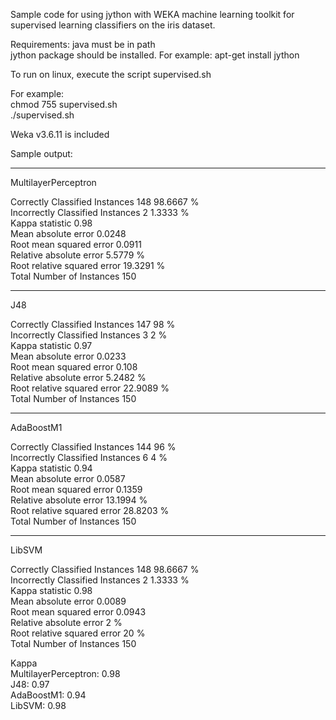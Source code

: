
Sample code for using jython with WEKA machine learning toolkit
for supervised learning classifiers on the iris dataset.


Requirements:
java must be in path  
jython package should be installed.  For example:  apt-get install jython  


To run on linux, execute the script supervised.sh

For example:   
chmod 755 supervised.sh   
./supervised.sh  

Weka v3.6.11 is included

Sample output:

------------------------------------
MultilayerPerceptron

Correctly Classified Instances         148               98.6667 %  
Incorrectly Classified Instances         2                1.3333 %  
Kappa statistic                          0.98   
Mean absolute error                      0.0248  
Root mean squared error                  0.0911  
Relative absolute error                  5.5779 %  
Root relative squared error             19.3291 %  
Total Number of Instances              150  

------------------------------------
J48

Correctly Classified Instances         147               98      %  
Incorrectly Classified Instances         3                2      %  
Kappa statistic                          0.97   
Mean absolute error                      0.0233  
Root mean squared error                  0.108  
Relative absolute error                  5.2482 %  
Root relative squared error             22.9089 %  
Total Number of Instances              150  

------------------------------------
AdaBoostM1

Correctly Classified Instances         144               96      %  
Incorrectly Classified Instances         6                4      %  
Kappa statistic                          0.94   
Mean absolute error                      0.0587  
Root mean squared error                  0.1359  
Relative absolute error                 13.1994 %  
Root relative squared error             28.8203 %  
Total Number of Instances              150  

------------------------------------
LibSVM

Correctly Classified Instances         148               98.6667 %  
Incorrectly Classified Instances         2                1.3333 %  
Kappa statistic                          0.98   
Mean absolute error                      0.0089  
Root mean squared error                  0.0943  
Relative absolute error                  2      %  
Root relative squared error             20      %  
Total Number of Instances              150  

Kappa  
MultilayerPerceptron: 0.98  
J48: 0.97  
AdaBoostM1: 0.94  
LibSVM: 0.98  

